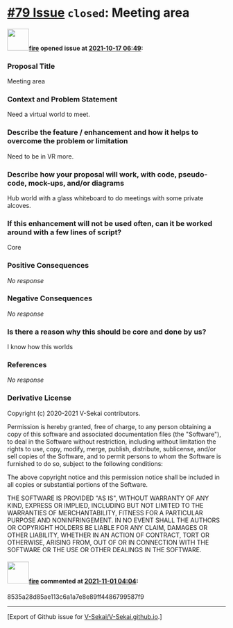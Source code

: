 # [\#79 Issue](https://github.com/V-Sekai/V-Sekai.github.io/issues/79) `closed`: Meeting area

#### <img src="https://avatars.githubusercontent.com/u/32321?u=c2e06a3d2b49a467aa907e54aa259516440267cc&v=4" width="50">[fire](https://github.com/fire) opened issue at [2021-10-17 06:49](https://github.com/V-Sekai/V-Sekai.github.io/issues/79):

### Proposal Title

Meeting area

### Context and Problem Statement

Need a virtual world to meet.

### Describe the feature / enhancement and how it helps to overcome the problem or limitation

Need to be in VR more.

### Describe how your proposal will work, with code, pseudo-code, mock-ups, and/or diagrams

Hub world with a glass whiteboard to do meetings with some private alcoves.


### If this enhancement will not be used often, can it be worked around with a few lines of script?

Core

### Positive Consequences

_No response_

### Negative Consequences

_No response_

### Is there a reason why this should be core and done by us?

I know how this worlds

### References

_No response_

### Derivative License

Copyright (c) 2020-2021 V-Sekai contributors.

Permission is hereby granted, free of charge, to any person obtaining a copy
of this software and associated documentation files (the "Software"), to deal
in the Software without restriction, including without limitation the rights
to use, copy, modify, merge, publish, distribute, sublicense, and/or sell
copies of the Software, and to permit persons to whom the Software is
furnished to do so, subject to the following conditions:

The above copyright notice and this permission notice shall be included in all
copies or substantial portions of the Software.

THE SOFTWARE IS PROVIDED "AS IS", WITHOUT WARRANTY OF ANY KIND, EXPRESS OR
IMPLIED, INCLUDING BUT NOT LIMITED TO THE WARRANTIES OF MERCHANTABILITY,
FITNESS FOR A PARTICULAR PURPOSE AND NONINFRINGEMENT. IN NO EVENT SHALL THE
AUTHORS OR COPYRIGHT HOLDERS BE LIABLE FOR ANY CLAIM, DAMAGES OR OTHER
LIABILITY, WHETHER IN AN ACTION OF CONTRACT, TORT OR OTHERWISE, ARISING FROM,
OUT OF OR IN CONNECTION WITH THE SOFTWARE OR THE USE OR OTHER DEALINGS IN THE
SOFTWARE.


#### <img src="https://avatars.githubusercontent.com/u/32321?u=c2e06a3d2b49a467aa907e54aa259516440267cc&v=4" width="50">[fire](https://github.com/fire) commented at [2021-11-01 04:04](https://github.com/V-Sekai/V-Sekai.github.io/issues/79#issuecomment-955908577):

8535a28d85ae113c6a1a7e8e89ff4486799587f9


-------------------------------------------------------------------------------



[Export of Github issue for [V-Sekai/V-Sekai.github.io](https://github.com/V-Sekai/V-Sekai.github.io).]
